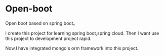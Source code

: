 # Open-boot
Open boot based on spring boot。

I create this project for learning spring boot,spring cloud. Then I want use this project to development project rapid.

Now,I have integrated mongo's orm framework into this project.

